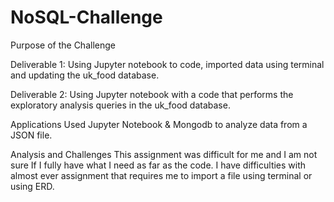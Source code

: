 # NoSQL-Challenge

Purpose of the Challenge

Deliverable 1: Using Jupyter notebook to code, imported data using terminal and updating the uk_food database.

Deliverable 2: Using Jupyter notebook with a code that performs the exploratory analysis queries in the uk_food database.

Applications Used
Jupyter Notebook & Mongodb to analyze data from a JSON file.

Analysis and Challenges
This assignment was difficult for me and I am not sure If I fully have what I need as far as the code. I have difficulties with almost ever assignment that requires me to import a file using terminal or using ERD. 
